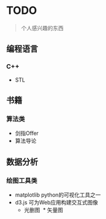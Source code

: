 # TODO
> 个人感兴趣的东西

## 编程语言
### C++
* STL


## 书籍
### 算法类
* 剑指Offer
* 算法导论


## 数据分析
### 绘图工具类
* matplotlib python的可视化工具之一
* d3.js 可为Web应用构建交互式图像
  * 光删图 
  * 矢量图
